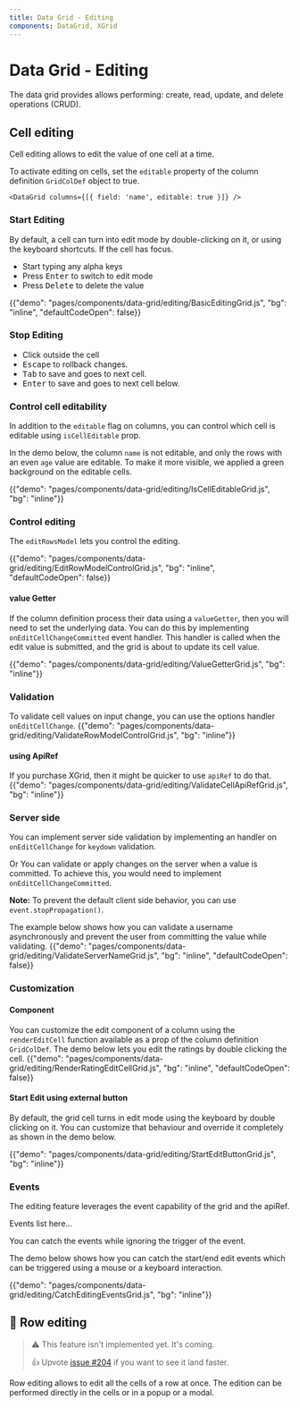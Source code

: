 ```yaml
---
title: Data Grid - Editing
components: DataGrid, XGrid
---
```


# Data Grid - Editing

<p class="description">The data grid provides allows performing: create, read, update, and delete operations (CRUD).</p>

## Cell editing

Cell editing allows to edit the value of one cell at a time.

To activate editing on cells, set the `editable` property of the column definition `GridColDef` object to true.

```tsx
<DataGrid columns={[{ field: 'name', editable: true }]} />
```

### Start Editing

By default, a cell can turn into edit mode by double-clicking on it, or using the keyboard shortcuts.
If the cell has focus.

- Start typing any alpha keys
- Press <kbd class="key">Enter</kbd> to switch to edit mode
- Press <kbd class="key">Delete</kbd> to delete the value

{{"demo": "pages/components/data-grid/editing/BasicEditingGrid.js", "bg": "inline", "defaultCodeOpen": false}}

### Stop Editing

- Click outside the cell
- <kbd class="key">Escape</kbd> to rollback changes.
- <kbd class="key">Tab</kbd> to save and goes to next cell.
- <kbd class="key">Enter</kbd> to save and goes to next cell below.

### Control cell editability

In addition to the `editable` flag on columns, you can control which cell is editable using `isCellEditable` prop.

In the demo below, the column `name` is not editable, and only the rows with an even `age` value are editable.
To make it more visible, we applied a green background on the editable cells.

{{"demo": "pages/components/data-grid/editing/IsCellEditableGrid.js", "bg": "inline"}}

### Control editing

The `editRowsModel` lets you control the editing. 

{{"demo": "pages/components/data-grid/editing/EditRowModelControlGrid.js", "bg": "inline", "defaultCodeOpen": false}}

#### value Getter

If the column definition process their data using a `valueGetter`,
then you will need to set the underlying data. You can do this by implementing `onEditCellChangeCommitted` event handler.
This handler is called when the edit value is submitted, and the grid is about to update its cell value.

{{"demo": "pages/components/data-grid/editing/ValueGetterGrid.js", "bg": "inline"}}

### Validation

To validate cell values on input change, you can use the options handler `onEditCellChange`.
{{"demo": "pages/components/data-grid/editing/ValidateRowModelControlGrid.js", "bg": "inline"}}

#### using ApiRef

If you purchase XGrid, then it might be quicker to use `apiRef` to do that.
{{"demo": "pages/components/data-grid/editing/ValidateCellApiRefGrid.js", "bg": "inline"}}

### Server side

You can implement server side validation by implementing an handler on `onEditCellChange` for `keydown` validation. 

Or You can validate or apply changes on the server when a value is committed. To achieve this, you would need to implement `onEditCellChangeCommitted`. 

**Note:** To prevent the default client side behavior, you can use `event.stopPropagation()`.

The example below shows how you can validate a username asynchronously and prevent the user from committing the value while validating.
{{"demo": "pages/components/data-grid/editing/ValidateServerNameGrid.js", "bg": "inline", "defaultCodeOpen": false}}

### Customization

#### Component

You can customize the edit component of a column using the `renderEditCell` function available as a prop of the column definition `GridColDef`.
The demo below lets you edit the ratings by double clicking the cell.
{{"demo": "pages/components/data-grid/editing/RenderRatingEditCellGrid.js", "bg": "inline", "defaultCodeOpen": false}}

#### Start Edit using external button

By default, the grid cell turns in edit mode using the keyboard by double clicking on it.
You can customize that behaviour and override it completely as shown in the demo below.

{{"demo": "pages/components/data-grid/editing/StartEditButtonGrid.js", "bg": "inline"}}

### Events

The editing feature leverages the event capability of the grid and the apiRef.

Events list here...

You can catch the events while ignoring the trigger of the event.

The demo below shows how you can catch the start/end edit events which can be triggered using a mouse or a keyboard interaction.

{{"demo": "pages/components/data-grid/editing/CatchEditingEventsGrid.js", "bg": "inline"}}


## 🚧 Row editing

> ⚠️ This feature isn't implemented yet. It's coming.
>
> 👍 Upvote [issue #204](https://github.com/mui-org/material-ui-x/issues/204) if you want to see it land faster.

Row editing allows to edit all the cells of a row at once.
The edition can be performed directly in the cells or in a popup or a modal.
